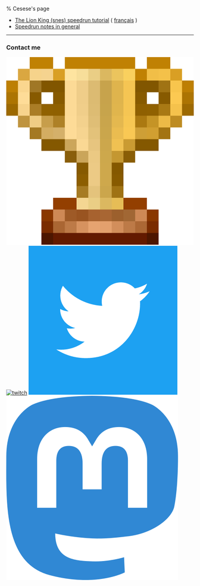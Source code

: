 % Cesese's page

- [The Lion King (snes) speedrun tutorial](TLK-Tuto/en/)
( [français](TLK-Tuto/fr/) )
- [Speedrun notes in general](speedrun)
---

### Contact me

<!-- [![discord](resources/discord.png)]() -->
[![speedrun.com](resources/speedrun.png)](https://www.speedrun.com/user/Cesese)
[![twitch](resources/twitch.ico)](https://www.twitch.tv/cesese/)
[![twitter](resources/twitter.png)](https://twitter.com/mr_cesese)
[![fediverse](resources/mastodon.svg)](https://niu.moe/@cesese)
